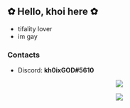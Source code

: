 ## ✿ Hello, khoi here ✿
- tifality lover
- im gay

### Contacts
- Discord: **kh0ixGOD#5610**

<p align="center">
  <img src="https://discord.c99.nl/widget/theme-1/984774157554311189.png"/>
</p>


<p align="center">
  <img src="https://github-readme-stats.vercel.app/api?username=khoixgod&show_icons=true&theme=dracula"/>
</p>
